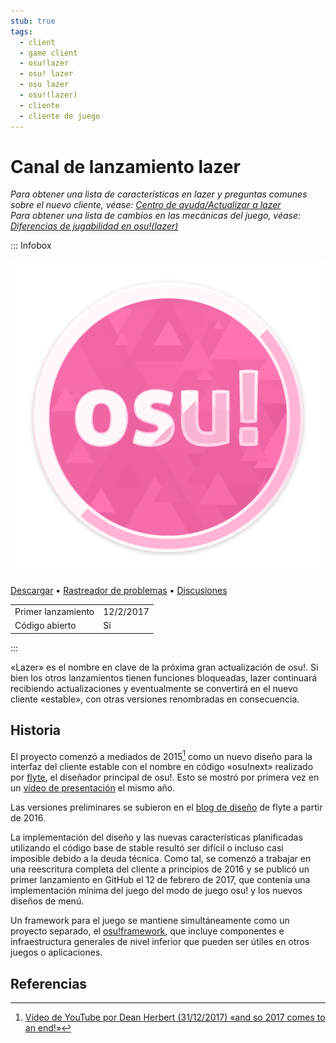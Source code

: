 ```yaml
---
stub: true
tags:
  - client
  - game client
  - osu!lazer
  - osu! lazer
  - osu lazer
  - osu!(lazer)
  - cliente
  - cliente de juego
---
```


# Canal de lanzamiento lazer

*Para obtener una lista de características en lazer y preguntas comunes sobre el nuevo cliente, véase: [Centro de ayuda/Actualizar a lazer](/wiki/Help_centre/Upgrading_to_lazer)*\
*Para obtener una lista de cambios en las mecánicas del juego, véase: [Diferencias de jugabilidad en osu!(lazer)](/wiki/Client/Release_stream/Lazer/Gameplay_differences_in_osu!(lazer))*

::: Infobox

![](img/lazer.png "El logo del cliente de osu!(lazer), una versión estilizada de la osu! cookie")

[Descargar](https://osu.ppy.sh/home/download) • [Rastreador de problemas](https://github.com/ppy/osu/issues) • [Discusiones](https://github.com/ppy/osu/discussions)

|  |  |
| :-- | :-- |
| Primer lanzamiento | 12/2/2017 |
| Código abierto | Sí |

:::

«Lazer» es el nombre en clave de la próxima gran actualización de osu!. Si bien los otros lanzamientos tienen funciones bloqueadas, lazer continuará recibiendo actualizaciones y eventualmente se convertirá en el nuevo cliente «estable», con otras versiones renombradas en consecuencia.

## Historia

El proyecto comenzó a mediados de 2015[^peppy-2017] como un nuevo diseño para la interfaz del cliente estable con el nombre en código «osu!next» realizado por [flyte](https://osu.ppy.sh/users/3103765), el diseñador principal de osu!. Esto se mostró por primera vez en un [vídeo de presentación](https://www.youtube.com/watch?v=lrWyqpNUwBo) el mismo año.

Las versiones preliminares se subieron en el [blog de diseño](https://osunext.tumblr.com/) de flyte a partir de 2016.

La implementación del diseño y las nuevas características planificadas utilizando el código base de stable resultó ser difícil o incluso casi imposible debido a la deuda técnica. Como tal, se comenzó a trabajar en una reescritura completa del cliente a principios de 2016 y se publicó un primer lanzamiento en GitHub el 12 de febrero de 2017, que contenía una implementación mínima del juego del modo de juego osu! y los nuevos diseños de menú.

Un framework para el juego se mantiene simultáneamente como un proyecto separado, el [osu!framework](https://github.com/ppy/osu-framework), que incluye componentes e infraestructura generales de nivel inferior que pueden ser útiles en otros juegos o aplicaciones.

## Referencias

[^peppy-2017]: [Vídeo de YouTube por Dean Herbert (31/12/2017) «and so 2017 comes to an end!»](https://www.youtube.com/watch?v=5x7VnC1R0Do)
